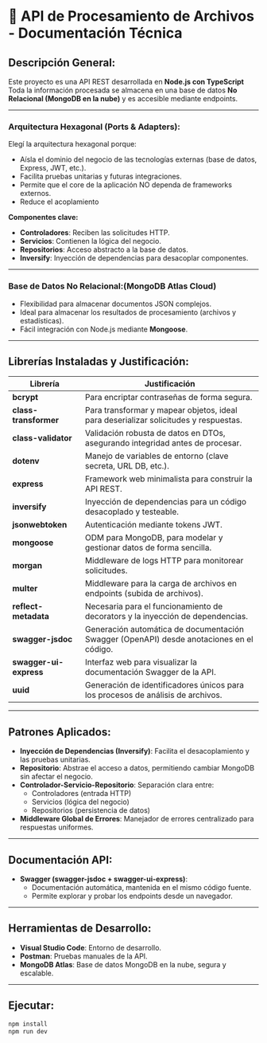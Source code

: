 # 📂 API de Procesamiento de Archivos - Documentación Técnica

## Descripción General:
Este proyecto es una API REST desarrollada en **Node.js con TypeScript**
Toda la información procesada se almacena en una base de datos **No Relacional (MongoDB en la nube)** y es accesible mediante endpoints.

---

### Arquitectura Hexagonal (Ports & Adapters):
Elegí la arquitectura hexagonal porque:
- Aísla el dominio del negocio de las tecnologías externas (base de datos, Express, JWT, etc.).
- Facilita pruebas unitarias y futuras integraciones.
- Permite que el core de la aplicación NO dependa de frameworks externos.
- Reduce el acoplamiento

**Componentes clave:**
- **Controladores**: Reciben las solicitudes HTTP.
- **Servicios**: Contienen la lógica del negocio.
- **Repositorios**: Acceso abstracto a la base de datos.
- **Inversify**: Inyección de dependencias para desacoplar componentes.

---

### Base de Datos No Relacional:(MongoDB Atlas Cloud)
- Flexibilidad para almacenar documentos JSON complejos.
- Ideal para almacenar los resultados de procesamiento (archivos y estadísticas).
- Fácil integración con Node.js mediante **Mongoose**.

---

## Librerías Instaladas y Justificación:

| Librería              | Justificación                                                                                        |
|-----------------------|------------------------------------------------------------------------------------------------------|
| **bcrypt**            | Para encriptar contraseñas de forma segura.                                                          |
| **class-transformer** | Para transformar y mapear objetos, ideal para deserializar solicitudes y respuestas.                 |
| **class-validator**   | Validación robusta de datos en DTOs, asegurando integridad antes de procesar.                        |
| **dotenv**            | Manejo de variables de entorno (clave secreta, URL DB, etc.).                                        |
| **express**           | Framework web minimalista para construir la API REST.                                                |
| **inversify**         | Inyección de dependencias para un código desacoplado y testeable.                                    |
| **jsonwebtoken**      | Autenticación mediante tokens JWT.                                                                   |
| **mongoose**          | ODM para MongoDB, para modelar y gestionar datos de forma sencilla.                                  |
| **morgan**            | Middleware de logs HTTP para monitorear solicitudes.                                                 |
| **multer**            | Middleware para la carga de archivos en endpoints (subida de archivos).                              |
| **reflect-metadata**  | Necesaria para el funcionamiento de decorators y la inyección de dependencias.                       |
| **swagger-jsdoc**     | Generación automática de documentación Swagger (OpenAPI) desde anotaciones en el código.             |
| **swagger-ui-express**| Interfaz web para visualizar la documentación Swagger de la API.                                     |
| **uuid**              | Generación de identificadores únicos para los procesos de análisis de archivos.                      |

---

## Patrones Aplicados:
- **Inyección de Dependencias (Inversify)**: Facilita el desacoplamiento y las pruebas unitarias.
- **Repositorio**: Abstrae el acceso a datos, permitiendo cambiar MongoDB sin afectar el negocio.
- **Controlador-Servicio-Repositorio**: Separación clara entre:
  - Controladores (entrada HTTP)
  - Servicios (lógica del negocio)
  - Repositorios (persistencia de datos)
- **Middleware Global de Errores**: Manejador de errores centralizado para respuestas uniformes.

---

## Documentación API:
- **Swagger (swagger-jsdoc + swagger-ui-express)**:
  - Documentación automática, mantenida en el mismo código fuente.
  - Permite explorar y probar los endpoints desde un navegador.

---

## Herramientas de Desarrollo:
- **Visual Studio Code**: Entorno de desarrollo.
- **Postman**: Pruebas manuales de la API.
- **MongoDB Atlas**: Base de datos MongoDB en la nube, segura y escalable.

---

##  Ejecutar:
```bash
npm install
npm run dev
